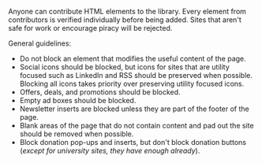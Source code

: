 Anyone can contribute HTML elements to the library. Every element from contributors is verified individually before being added. Sites that aren't safe for work or encourage piracy will be rejected.

General guidelines:
- Do not block an element that modifies the useful content of the page.
- Social icons should be blocked, but icons for sites that are utility focused such as LinkedIn and RSS should be preserved when possible. Blocking all icons takes priority over preserving utility focused icons.
- Offers, deals, and promotions should be blocked.
- Empty ad boxes should be blocked.
- Newsletter inserts are blocked unless they are part of the footer of the page.
- Blank areas of the page that do not contain content and pad out the site should be removed when possible.
- Block donation pop-ups and inserts, but don't block donation buttons (*except for university sites, they have enough already*).
